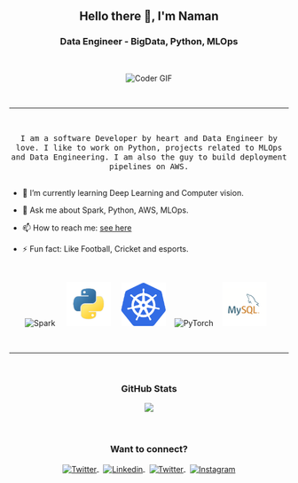 <h2 align="center">Hello there 👋, I'm Naman</h2>

<h3 align="center"> Data Engineer - BigData, Python, MLOps </h3>

&nbsp;&nbsp;


<p align="center">
  <img src="https://media.giphy.com/media/xT39D3tWC0jLA845s4/giphy.gif" alt="Coder GIF" height="300" width="450">
</p>

&nbsp;
<hr>
&nbsp;&nbsp;

<p align="center">
  <samp>
    I am a software Developer by heart and Data Engineer by love. I like to work on Python, projects related to MLOps and Data Engineering. I am also the guy to build deployment pipelines on AWS. <br />
  </samp>&nbsp;
<!-- - 🔭 I’m currently working on  -->

- 🌱 I’m currently learning Deep Learning and Computer vision.

- 💬 Ask me about Spark, Python, AWS, MLOps.

- 📫 How to reach me: [see here](https://github.com/namanphy#github-stats)

- ⚡ Fun fact: Like Football, Cricket and esports.

<!-- - 👯 I’m looking to collaborate on ... -->
<!-- - 🤔 I’m looking for help with ... -->
<!-- - 😄 Pronouns: ... -->
</p>
<br />

  <!-- <h3 align="center">Tech Stack</h3>
  <br />
  <p align="center">
    &nbsp;&nbsp; -->


  </p>
  <p align="center">
    <img alt="Spark" width="160px" src="https://spark.apache.org/images/spark-logo.png"> &nbsp;&nbsp;&nbsp;
    <img alt="Python" width="80px" src="https://raw.githubusercontent.com/github/explore/80688e429a7d4ef2fca1e82350fe8e3517d3494d/topics/python/python.png"> &nbsp;&nbsp;&nbsp;
    <img alt="K8s" width="80px" src="https://github.com/kubernetes/kubernetes/blob/master/logo/logo.png">&nbsp;&nbsp;&nbsp;
    <img alt="PyTorch" width="180px" src="https://www.edureka.co/blog/wp-content/uploads/2018/10/Pytorch_logo.png">&nbsp;&nbsp;&nbsp;
    <img alt="MySQL" width="80px" src="https://raw.githubusercontent.com/github/explore/80688e429a7d4ef2fca1e82350fe8e3517d3494d/topics/mysql/mysql.png">&nbsp;&nbsp;&nbsp;
  </p>

&nbsp;
<hr>

<br />

<h3 align="center">GitHub Stats</h3>
<p align="center">
  <img height="170" src="https://github-readme-stats.vercel.app/api?username=namanphy&show_icons=true&count_private=true&hide_border=false&hide_title=true&theme=graywhite" />
</p>
&nbsp;

<h3 align="center">Want to connect?</h3>
<p align="center">
  <a href="mailto:namanphy@gmail.com">
    <img align="center" alt="Twitter" width="20px" src="https://cdn.jsdelivr.net/npm/simple-icons@3.13.0/icons/gmail.svg" />
  </a>&nbsp;
  <a href="https://www.linkedin.com/in/namanphy/">
    <img align="center" alt="Linkedin" width="20px" src="https://cdn.jsdelivr.net/npm/simple-icons@v3/icons/linkedin.svg" />
  </a>&nbsp;
  <a href="https://www.twitter.com/namanphy7/">
    <img align="center" alt="Twitter" width="20px" src="https://cdn.jsdelivr.net/npm/simple-icons@3.13.0/icons/twitter.svg" />
  </a>&nbsp;
  <a href="https://www.instagram.com/namn_b/">
    <img align="center" alt="Instagram" width="20px" src="https://cdn.jsdelivr.net/npm/simple-icons@v3/icons/instagram.svg" />
  </a>
</p>


